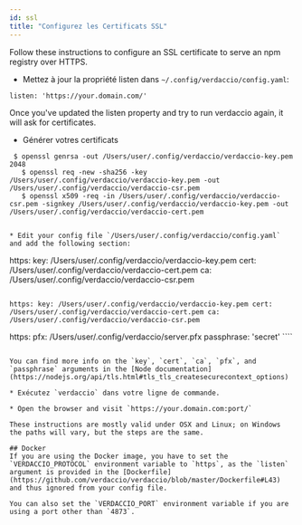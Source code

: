 ```yaml
---
id: ssl
title: "Configurez les Certificats SSL"
---
```


Follow these instructions to configure an SSL certificate to serve an npm registry over HTTPS.


* Mettez à jour la propriété listen dans `~/.config/verdaccio/config.yaml`:

````
listen: 'https://your.domain.com/'
````

Once you've updated the listen property and try to run verdaccio again, it will ask for certificates.

* Générer votres certificats

````
 $ openssl genrsa -out /Users/user/.config/verdaccio/verdaccio-key.pem 2048
   $ openssl req -new -sha256 -key /Users/user/.config/verdaccio/verdaccio-key.pem -out /Users/user/.config/verdaccio/verdaccio-csr.pem
   $ openssl x509 -req -in /Users/user/.config/verdaccio/verdaccio-csr.pem -signkey /Users/user/.config/verdaccio/verdaccio-key.pem -out /Users/user/.config/verdaccio/verdaccio-cert.pem
   ````
 ````

* Edit your config file `/Users/user/.config/verdaccio/config.yaml` and add the following section:

````
https:
    key: /Users/user/.config/verdaccio/verdaccio-key.pem
    cert: /Users/user/.config/verdaccio/verdaccio-cert.pem
    ca: /Users/user/.config/verdaccio/verdaccio-csr.pem
````

https: key: /Users/user/.config/verdaccio/verdaccio-key.pem cert: /Users/user/.config/verdaccio/verdaccio-cert.pem ca: /Users/user/.config/verdaccio/verdaccio-csr.pem

````
https: pfx: /Users/user/.config/verdaccio/server.pfx passphrase: 'secret' ````
````

You can find more info on the `key`, `cert`, `ca`, `pfx`, and `passphrase` arguments in the [Node documentation](https://nodejs.org/api/tls.html#tls_tls_createsecurecontext_options)

* Exécutez `verdaccio` dans votre ligne de commande.

* Open the browser and visit `https://your.domain.com:port/`

These instructions are mostly valid under OSX and Linux; on Windows the paths will vary, but the steps are the same.

## Docker
If you are using the Docker image, you have to set the `VERDACCIO_PROTOCOL` environment variable to `https`, as the `listen` argument is provided in the [Dockerfile](https://github.com/verdaccio/verdaccio/blob/master/Dockerfile#L43) and thus ignored from your config file.

You can also set the `VERDACCIO_PORT` environment variable if you are using a port other than `4873`.
